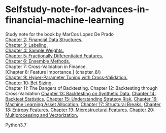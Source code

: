 # Selfstudy-note-for-advances-in-financial-machine-learning  
Study note for the book <Advances in Financial Machine Learning> by MarCos Lopez De Prado  
  [Chapter 2: Financial Data Structures.](chapter_2/)  
  [Chapter 3: Labeling.](chapter_3/)  
  [Chapter 4: Sample Weights.](chapter_4/)  
  [Chapter 5: Fractionally Differentiated Features.](chapter_5/)  
  [Chapter 6: Ensemble Methods.](chapter_6/)  
  Chapter 7: Cross-Validation in Finance.   
  [Chapter 8: Feature Importance.] (chapter_8/)  
  [Chapter 9: Hyper-Parameter Tuning with Cross-Validation.](chapter_9/)  
  [Chapter 10: Bet Sizing.](chapter_10/)  
  Chapter 11: The Dangers of Backtesting.
  Chapter 12: Backtesting through Cross-Validation
  [Chapter 13: Backtesting on Synthetic Data.](chapter_13/)
  [Chapter 14: Backtest Statistics.](chapter_14/)
  [Chapter 15: Understanding Strategy Risk.](chapter_15/)
  [Chapter 16: Machine Learning Asset Allocation.](chapter_16/)
  [Chapter 17: Structural Breaks.](chapter_17/)
  [Chapter 18: Entropy Features.](chapter_18/)
  [Chapter 19: Microstructural Features.](chapter_19/)
  [Chapter 20: Multiprocessing and Vectorization.](chapter_20/)
  
  
  
  
  

Python3.7
